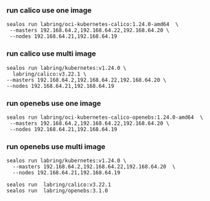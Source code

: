 ### run calico use one image

```shell
sealos run labring/oci-kubernetes-calico:1.24.0-amd64  \
 --masters 192.168.64.2,192.168.64.22,192.168.64.20 \
 --nodes 192.168.64.21,192.168.64.19
```

### run calico use multi image

```shell
sealos run labring/kubernetes:v1.24.0 \
  labring/calico:v3.22.1 \
--masters 192.168.64.2,192.168.64.22,192.168.64.20 \
--nodes 192.168.64.21,192.168.64.19
```



### run openebs use one image

```shell
sealos run labring/oci-kubernetes-calico-openebs:1.24.0-amd64  \
 --masters 192.168.64.2,192.168.64.22,192.168.64.20 \
 --nodes 192.168.64.21,192.168.64.19
```


### run openebs use multi image

```shell
sealos run labring/kubernetes:v1.24.0 \
  --masters 192.168.64.2,192.168.64.22,192.168.64.20  \
  --nodes 192.168.64.21,192.168.64.19

sealos run  labring/calico:v3.22.1
sealos run  labring/openebs:3.1.0
```
